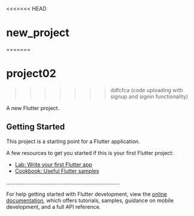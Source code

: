 
<<<<<<< HEAD
# new_project
=======
# project02
>>>>>>> ddfcfca (code uploading with signup and signin functionality)

A new Flutter project.

## Getting Started

This project is a starting point for a Flutter application.

A few resources to get you started if this is your first Flutter project:

- [Lab: Write your first Flutter app](https://docs.flutter.dev/get-started/codelab)
- [Cookbook: Useful Flutter samples](https://docs.flutter.dev/cookbook)

...........................................................................

For help getting started with Flutter development, view the
[online documentation](https://docs.flutter.dev/), which offers tutorials,
samples, guidance on mobile development, and a full API reference.

